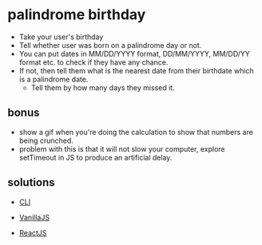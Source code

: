 # palindrome birthday

- Take your user's birthday
- Tell whether user was born on a palindrome day or not. 
- You can put dates in MM/DD/YYYY format, DD/MM/YYYY, MM/DD/YY format etc. to check if they have any chance. 
- If not, then tell them what is the nearest date from their birthdate which is a palindrome date. 
     - Tell them by how many days they missed it.
     
## bonus

- show a gif when you're doing the calculation to show that numbers are being crunched.
- problem with this is that it will not slow your computer, explore setTimeout in JS to produce an artificial delay.

## solutions

- [CLI](https://replit.com/@sk02k1/basics-palindrome-birthday#index.js)

- [VanillaJS](https://5yls4.csb.app/)

- [ReactJS](https://5cmi8.csb.app/)
